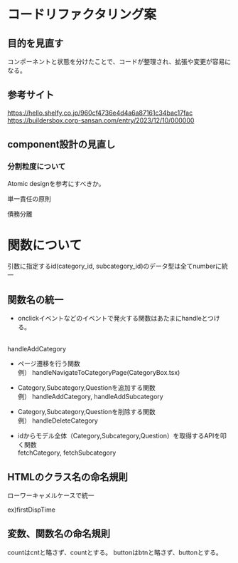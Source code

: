 # コードリファクタリング案

## 目的を見直す
コンポーネントと状態を分けたことで、コードが整理され、拡張や変更が容易になる。


## 参考サイト

https://hello.shelfy.co.jp/960cf4736e4d4a6a87161c34bac17fac
https://buildersbox.corp-sansan.com/entry/2023/12/10/000000

## component設計の見直し

### 分割粒度について
Atomic designを参考にすべきか。

単一責任の原則

債務分離

# 関数について
引数に指定するid(category_id, subcategory_id)のデータ型は全てnumberに統一

## 関数名の統一

- onclickイベントなどのイベントで発火する関数はあたまにhandleとつける。
<br>
handleAddCategory

- ページ遷移を行う関数<br>
例）
handleNavigateToCategoryPage(CategoryBox.tsx)

- Category,Subcategory,Questionを追加する関数<br>
例）
handleAddCategory, handleAddSubcategory

- Category,Subcategory,Questionを削除する関数<br>
例）
handleDeleteCategory

- idからモデル全体（Category,Subcategory,Question）を取得するAPIを叩く関数<br>
fetchCategory, fetchSubcategory

## HTMLのクラス名の命名規則

ローワーキャメルケースで統一

ex)firstDispTime

## 変数、関数名の命名規則
countはcntと略さず、countとする。
buttonはbtnと略さず、buttonとする。